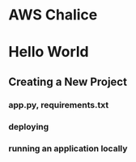 # AWS Chalice

# Hello World

## Creating a New Project
### app.py, requirements.txt
### deploying
### running an application locally

